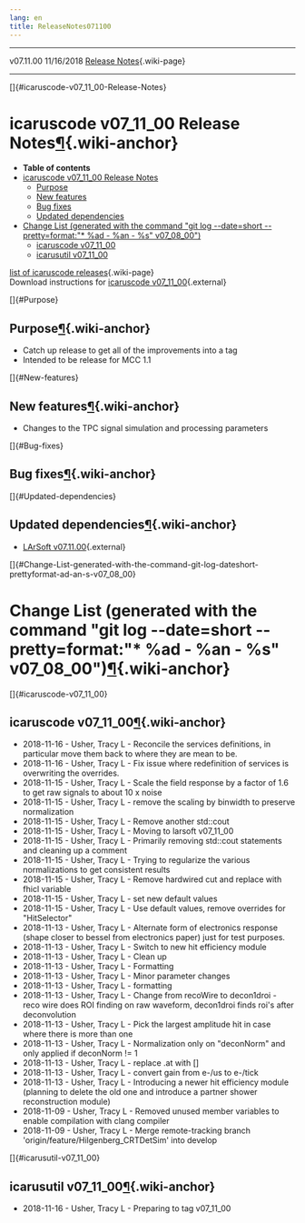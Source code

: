 ```yaml
---
lang: en
title: ReleaseNotes071100
---
```


  ----------- ------------ -- -- ------------------------------------------------------
  v07.11.00   11/16/2018         [Release Notes](ReleaseNotes071100.html){.wiki-page}
  ----------- ------------ -- -- ------------------------------------------------------

[]{#icaruscode-v07_11_00-Release-Notes}

icaruscode v07\_11\_00 Release Notes[¶](#icaruscode-v07_11_00-Release-Notes){.wiki-anchor}
==========================================================================================

-   **Table of contents**
-   [icaruscode v07\_11\_00 Release
    Notes](#icaruscode-v07_11_00-Release-Notes)
    -   [Purpose](#Purpose)
    -   [New features](#New-features)
    -   [Bug fixes](#Bug-fixes)
    -   [Updated dependencies](#Updated-dependencies)
-   [Change List (generated with the command \"git log \--date=short
    \--pretty=format:\"\* %ad - %an - %s\"
    v07\_08\_00\")](#Change-List-generated-with-the-command-git-log-dateshort-prettyformat-ad-an-s-v07_08_00)
    -   [icaruscode v07\_11\_00](#icaruscode-v07_11_00)
    -   [icarusutil v07\_11\_00](#icarusutil-v07_11_00)

[list of icaruscode
releases](List_of_ICARUS_code_releases.html){.wiki-page}\
Download instructions for [icaruscode
v07\_11\_00](http://scisoft.fnal.gov/scisoft/bundles/sbnd/v07_11_00/icaruscode-v07_11_00.html){.external}

[]{#Purpose}

Purpose[¶](#Purpose){.wiki-anchor}
----------------------------------

-   Catch up release to get all of the improvements into a tag
-   Intended to be release for MCC 1.1

[]{#New-features}

New features[¶](#New-features){.wiki-anchor}
--------------------------------------------

-   Changes to the TPC signal simulation and processing parameters

[]{#Bug-fixes}

Bug fixes[¶](#Bug-fixes){.wiki-anchor}
--------------------------------------

[]{#Updated-dependencies}

Updated dependencies[¶](#Updated-dependencies){.wiki-anchor}
------------------------------------------------------------

-   [LArSoft
    v07.11.00](https://cdcvs.fnal.gov/redmine/projects/larsoft/wiki/ReleaseNotes071100){.external}

[]{#Change-List-generated-with-the-command-git-log-dateshort-prettyformat-ad-an-s-v07_08_00}

Change List (generated with the command \"git log \--date=short \--pretty=format:\"\* %ad - %an - %s\" v07\_08\_00\")[¶](#Change-List-generated-with-the-command-git-log-dateshort-prettyformat-ad-an-s-v07_08_00){.wiki-anchor}
================================================================================================================================================================================================================================

[]{#icaruscode-v07_11_00}

icaruscode v07\_11\_00[¶](#icaruscode-v07_11_00){.wiki-anchor}
--------------------------------------------------------------

-   2018-11-16 - Usher, Tracy L - Reconcile the services definitions, in
    particular move them back to where they are mean to be.
-   2018-11-16 - Usher, Tracy L - Fix issue where redefinition of
    services is overwriting the overrides.
-   2018-11-15 - Usher, Tracy L - Scale the field response by a factor
    of 1.6 to get raw signals to about 10 x noise
-   2018-11-15 - Usher, Tracy L - remove the scaling by binwidth to
    preserve normalization
-   2018-11-15 - Usher, Tracy L - Remove another std::cout
-   2018-11-15 - Usher, Tracy L - Moving to larsoft v07\_11\_00
-   2018-11-15 - Usher, Tracy L - Primarily removing std::cout
    statements and cleaning up a comment
-   2018-11-15 - Usher, Tracy L - Trying to regularize the various
    normalizations to get consistent results
-   2018-11-15 - Usher, Tracy L - Remove hardwired cut and replace with
    fhicl variable
-   2018-11-15 - Usher, Tracy L - set new default values
-   2018-11-15 - Usher, Tracy L - Use default values, remove overrides
    for \"HitSelector\"
-   2018-11-13 - Usher, Tracy L - Alternate form of electronics response
    (shape closer to bessel from electronics paper) just for test
    purposes.
-   2018-11-13 - Usher, Tracy L - Switch to new hit efficiency module
-   2018-11-13 - Usher, Tracy L - Clean up
-   2018-11-13 - Usher, Tracy L - Formatting
-   2018-11-13 - Usher, Tracy L - Minor parameter changes
-   2018-11-13 - Usher, Tracy L - formatting
-   2018-11-13 - Usher, Tracy L - Change from recoWire to decon1droi -
    reco wire does ROI finding on raw waveform, decon1droi finds roi\'s
    after deconvolution
-   2018-11-13 - Usher, Tracy L - Pick the largest amplitude hit in case
    where there is more than one
-   2018-11-13 - Usher, Tracy L - Normalization only on \"deconNorm\"
    and only applied if deconNorm != 1
-   2018-11-13 - Usher, Tracy L - replace .at with \[\]
-   2018-11-13 - Usher, Tracy L - convert gain from e-/us to e-/tick
-   2018-11-13 - Usher, Tracy L - Introducing a newer hit efficiency
    module (planning to delete the old one and introduce a partner
    shower reconstruction module)
-   2018-11-09 - Usher, Tracy L - Removed unused member variables to
    enable compilation with clang compiler
-   2018-11-09 - Usher, Tracy L - Merge remote-tracking branch
    \'origin/feature/Hilgenberg\_CRTDetSim\' into develop

[]{#icarusutil-v07_11_00}

icarusutil v07\_11\_00[¶](#icarusutil-v07_11_00){.wiki-anchor}
--------------------------------------------------------------

-   2018-11-16 - Usher, Tracy L - Preparing to tag v07\_11\_00
